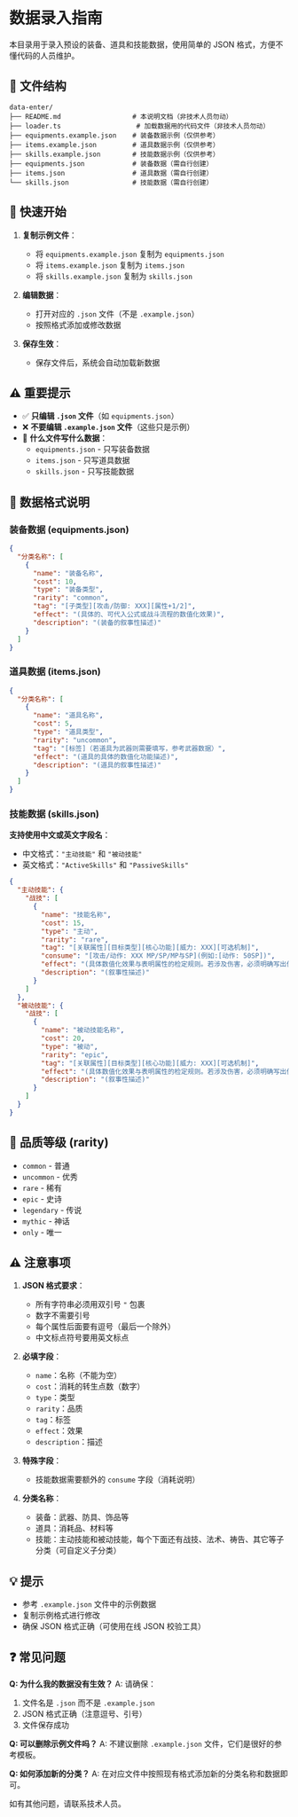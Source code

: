 # 数据录入指南

本目录用于录入预设的装备、道具和技能数据，使用简单的 JSON 格式，方便不懂代码的人员维护。

## 📁 文件结构

```
data-enter/
├── README.md                  # 本说明文档（非技术人员勿动）
├── loader.ts                   # 加载数据用的代码文件（非技术人员勿动）
├── equipments.example.json    # 装备数据示例（仅供参考）
├── items.example.json         # 道具数据示例（仅供参考）
├── skills.example.json        # 技能数据示例（仅供参考）
├── equipments.json            # 装备数据（需自行创建）
├── items.json                 # 道具数据（需自行创建）
└── skills.json                # 技能数据（需自行创建）
```

## 🚀 快速开始

1. **复制示例文件**：
   - 将 `equipments.example.json` 复制为 `equipments.json`
   - 将 `items.example.json` 复制为 `items.json`
   - 将 `skills.example.json` 复制为 `skills.json`

2. **编辑数据**：
   - 打开对应的 `.json` 文件（不是 `.example.json`）
   - 按照格式添加或修改数据

3. **保存生效**：
   - 保存文件后，系统会自动加载新数据

## ⚠️ 重要提示

- ✅ **只编辑 `.json` 文件**（如 `equipments.json`）
- ❌ **不要编辑 `.example.json` 文件**（这些只是示例）
- 📝 **什么文件写什么数据**：
  - `equipments.json` - 只写装备数据
  - `items.json` - 只写道具数据
  - `skills.json` - 只写技能数据

## 📝 数据格式说明

### 装备数据 (equipments.json)

```json
{
  "分类名称": [
    {
      "name": "装备名称",
      "cost": 10,
      "type": "装备类型",
      "rarity": "common",
      "tag": "[子类型][攻击/防御: XXX][属性+1/2]",
      "effect": "(具体的、可代入公式或战斗流程的数值化效果)",
      "description": "(装备的叙事性描述)"
    }
  ]
}
```

### 道具数据 (items.json)

```json
{
  "分类名称": [
    {
      "name": "道具名称",
      "cost": 5,
      "type": "道具类型",
      "rarity": "uncommon",
      "tag": "[标签]（若道具为武器则需要填写，参考武器数据）",
      "effect": "(道具的具体的数值化功能描述)",
      "description": "(道具的叙事性描述)"
    }
  ]
}
```

### 技能数据 (skills.json)

**支持使用中文或英文字段名**：

- 中文格式：`"主动技能"` 和 `"被动技能"`
- 英文格式：`"ActiveSkills"` 和 `"PassiveSkills"`

```json
{
  "主动技能": {
    "战技": [
      {
        "name": "技能名称",
        "cost": 15,
        "type": "主动",
        "rarity": "rare",
        "tag": "[关联属性][目标类型][核心功能][威力: XXX][可选机制]",
        "consume": "[攻击/动作: XXX MP/SP/MP与SP](例如:[动作: 50SP])",
        "effect": "(具体数值化效果与表明属性的检定规则。若涉及伤害，必须明确写出伤害类型及其占比。例如：“造成XXX点伤害，70%物理伤害，30%能量伤害”)",
        "description": "(叙事性描述)"
      }
    ]
  },
  "被动技能": {
    "战技": [
      {
        "name": "被动技能名称",
        "cost": 20,
        "type": "被动",
        "rarity": "epic",
        "tag": "[关联属性][目标类型][核心功能][威力: XXX][可选机制]",
        "effect": "(具体数值化效果与表明属性的检定规则。若涉及伤害，必须明确写出伤害类型及其占比。例如：“造成XXX点伤害，70%物理伤害，30%能量伤害”)",
        "description": "(叙事性描述)"
      }
    ]
  }
}
```

## 🎨 品质等级 (rarity)

- `common` - 普通
- `uncommon` - 优秀
- `rare` - 稀有
- `epic` - 史诗
- `legendary` - 传说
- `mythic` - 神话
- `only` - 唯一

## ⚠️ 注意事项

1. **JSON 格式要求**：
   - 所有字符串必须用双引号 `"` 包裹
   - 数字不需要引号
   - 每个属性后面要有逗号（最后一个除外）
   - 中文标点符号要用英文标点

2. **必填字段**：
   - `name`：名称（不能为空）
   - `cost`：消耗的转生点数（数字）
   - `type`：类型
   - `rarity`：品质
   - `tag`：标签
   - `effect`：效果
   - `description`：描述

3. **特殊字段**：
   - 技能数据需要额外的 `consume` 字段（消耗说明）

4. **分类名称**：
   - 装备：武器、防具、饰品等
   - 道具：消耗品、材料等
   - 技能：主动技能和被动技能，每个下面还有战技、法术、祷告、其它等子分类（可自定义子分类）

## 💡 提示

- 参考 `.example.json` 文件中的示例数据
- 复制示例格式进行修改
- 确保 JSON 格式正确（可使用在线 JSON 校验工具）

## ❓ 常见问题

**Q: 为什么我的数据没有生效？**
A: 请确保：

1. 文件名是 `.json` 而不是 `.example.json`
2. JSON 格式正确（注意逗号、引号）
3. 文件保存成功

**Q: 可以删除示例文件吗？**
A: 不建议删除 `.example.json` 文件，它们是很好的参考模板。

**Q: 如何添加新的分类？**
A: 在对应文件中按照现有格式添加新的分类名称和数据即可。

如有其他问题，请联系技术人员。
